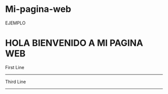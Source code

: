 # Mi-pagina-web
EJEMPLO
<!DOCTYPE html>
<html>
  <head>
    <meta name="viewport"content="width=device-width,initial-scale1">
  </head>
  <body>
    <h1>HOLA BIENVENIDO A MI PAGINA WEB</h1>
    First Line
    <hr color="red>Second Line
    <hr color="green">Third Line
    <hr color="blue">
  </body>
  </html>
